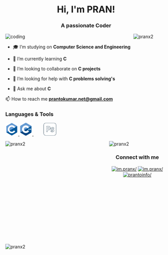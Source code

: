<h1 align="center"> Hi, I'm PRAN!</h1>
<h3 align="center">A passionate Coder</h3>
<img align="left" alt="coding" width="400" src="https://eportfolio.utm.my/artefact/file/download.php?file=682041&view=171850&embedded=1&text=691127">
<p align="left"> <img src="https://komarev.com/ghpvc/?username=pranx2&label=Profile%20views&color=009dff&style=plastic" alt="pranx2" /> </p>

- 🎓 I’m studying on **Computer Science and Engineering**

- 🌱 I’m currently learning **C**

- 👯 I’m looking to collaborate on **C projects**

- 🤝 I’m looking for help with **C problems solving's**
- 💬 Ask me about **C**

📫 How to reach me **prantokumar.net@gmail.com**

<p> <h3 align="left">Languages & Tools </h3> </p>
 <a href="https://www.cprogramming.com/" target="_blank" rel="noreferrer"> <img src="https://raw.githubusercontent.com/devicons/devicon/master/icons/c/c-original.svg" alt="c" width="40" height="40"/> </a> <a href="https://www.w3schools.com/cpp/" target="_blank" rel="noreferrer"> <img src="https://raw.githubusercontent.com/devicons/devicon/master/icons/cplusplus/cplusplus-original.svg" alt="cplusplus" width="40" height="40"/> </a> 
&nbsp; &nbsp; &nbsp; &nbsp; <a href="https://www.w3schools.com/css/" target="_blank" rel="noreferrer"><a href="https://www.photoshop.com/en" target="_blank" rel="noreferrer"> <img src="https://raw.githubusercontent.com/devicons/devicon/master/icons/photoshop/photoshop-line.svg" alt="photoshop" width="40" height="40"/></a> </p> 
  
<p><a> <img align="left" width="320" height="320" src="https://github-readme-stats.vercel.app/api/top-langs?username=pranx2&show_icons=true&theme=tokyonight&locale=en&layout=compact" alt="pranx2"/> </a> <a> &nbsp;<img align="left" width="320" height="320" src="https://github-readme-stats.vercel.app/api?username=pranx2&show_icons=true&theme=tokyonight&locale=en" alt="pranx2"/><a><img align=right" width="320" height="320" src="https://github-readme-streak-stats.herokuapp.com/?user=pranx2&theme=dark" alt="pranx2"/></a></p>

<h3 align="center">Connect with me</h3>
<p align= "center">
<a href="https://fb.com/im.pranx/" target="blank"><img align="center" src="https://pixlok.com/wp-content/uploads/2021/12/Facebook-Icon-9imsd.png" alt="im.pranx/" height="40" width="40" /></a>
<a href="https://instagram.com/im.pranx/" target="blank"><img align="center" src="https://raw.githubusercontent.com/rahuldkjain/github-profile-readme-generator/master/src/images/icons/Social/instagram.svg" alt="im.pranx/" height="30" width="40" /></a>
<a href="https://linkedin.com/in/prantoinfo/" target="blank"><img align="center" src="https://raw.githubusercontent.com/rahuldkjain/github-profile-readme-generator/master/src/images/icons/Social/linked-in-alt.svg" alt="prantoinfo/" height="30" width="40" /></a></p>
